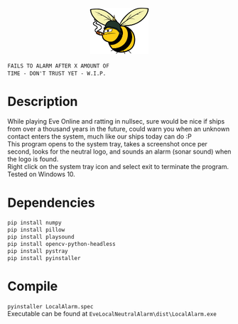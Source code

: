 <p align="center"><img src="Images/GoonLogo.png" width="26%" height="26%"></p>

<code style="color : name_color">FAILS TO ALARM AFTER X AMOUNT OF TIME - DON'T TRUST YET - W.I.P.</code>

# Description
While playing Eve Online and ratting in nullsec, sure would be nice if ships from over a thousand years in the future, could warn you when an unknown contact enters the system, much like our ships today can do :P  
This program opens to the system tray, takes a screenshot once per second, looks for the neutral logo, and sounds an alarm (sonar sound) when the logo is found.  
Right click on the system tray icon and select exit to terminate the program.  
Tested on Windows 10.

# Dependencies
```pip install pyautogui
pip install numpy
pip install pillow
pip install playsound
pip install opencv-python-headless
pip install pystray
pip install pyinstaller
```

# Compile
`pyinstaller LocalAlarm.spec`  
Executable can be found at `EveLocalNeutralAlarm\dist\LocalAlarm.exe`